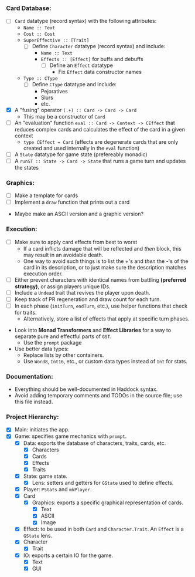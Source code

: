 ### Card Database:
- [ ] `Card` datatype (record syntax) with the following attributes:
  - `Name :: Text`
  - `Cost :: Cost`
  - `SuperEffective :: [Trait]`
    - [ ] Define `Character` datatype (record syntax) and include:
      - `Name :: Text`
      - `Effects :: [Effect]` for buffs and debuffs
        - [ ] Define an `Effect` datatype
		  - Fix `Effect` data constructor names
  - `Type :: CType`
    - [ ] Define `CType` datatype and include:
      - Pejoratives
      - Slurs
      - etc.
- [x] A "fusing" operator `(.+) :: Card -> Card -> Card`
  - This may be a constructor of `Card`
- [ ] An "evaluation" function `eval :: Card -> Context -> CEffect` that reduces complex cards and calculates the effect of the card in a given context
  - `type CEffect = Card` (effects are degenerate cards that are only created and used internally in the `eval` function)
- [ ] A `State` datatype for game state (prefereably monadic)
- [ ] A `runST :: State -> Card -> State` that runs a game turn and updates the states

### Graphics:
- [ ] Make a template for cards
- [ ] Implement a `draw` function that prints out a card
- Maybe make an ASCII version and a graphic version?

### Execution:
- [ ] Make sure to apply card effects from best to worst
  -  If a card inflicts damage that will be reflected and *then* block, this may result in an avoidable death.
  - One way to avoid such things is to list the +'s and *then* the -'s of the card in its description, or to just make sure the description matches execution order.
- [ ] Either prevent characters with identical names from battling **(preferred strategy)**, or assign players unique IDs.
- [ ] Include a `Undead` trait that revives the player upon death.
- [ ] Keep track of PR regeneration and draw count for each turn.
- [ ] In each phase (`initTurn`, `endTurn`, etc.), use helper functions that check for traits.
  - Alternatively, store a list of effects that apply at specific turn phases.
- Look into **Monad Transformers** and **Effect Libraries** for a way to separate pure and effectful parts of `GST`.
  - Use the `prompt` package
- Use better data types:
  - Replace lists by other containers.
  - Use `Word8`, `Int16`, etc., or custom data types instead of `Int` for stats.

### Documentation:
- Everything should be well-documented in Haddock syntax.
- Avoid adding temporary comments and TODOs in the source file; use this file instead.

### Project Hierarchy:
- [x] Main: initiates the app.
- [x] Game: specifies game mechanics with `prompt`.
  - [x] Data: exports the database of characters, traits, cards, etc.
    - [x] Characters
	- [x] Cards
	- [x] Effects
	- [x] Traits
  - [x] State: game state.
    - [x] Lens: setters and getters for `GState` used to define effects.
  - [x] Player: `PStats` and `mkPlayer`.
  - [x] Card
    - [x] Graphics: exports a specific graphical representation of cards.
	  - [x] Text
	  - [x] ASCII
	  - [x] Image
  - [x] Effect: to be used in both `Card` and `Character.Trait`. An `Effect` is a `GState` lens.
  - [x] Character
    - [x] Trait
  - [x] IO: exports a certain IO for the game.
    - [x] Text
	- [x] GUI
